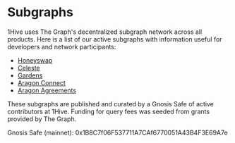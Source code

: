 # Subgraphs

1Hive uses The Graph's decentralized subgraph network across all products. Here is a list of our active subgraphs with information useful for developers and network participants:

* [Honeyswap](https://wiki.1hive.org/developers/subgraphs/honeyswap)
* [Celeste](https://wiki.1hive.org/developers/subgraphs/celeste)
* [Gardens](https://wiki.1hive.org/developers/subgraphs/gardens)
* [Aragon Connect](https://wiki.1hive.org/developers/subgraphs/aragon)
* [Aragon Agreements](https://wiki.1hive.org/developers/subgraphs/aragon-agreements)

These subgraphs are published and curated by a Gnosis Safe of active contributors at 1Hive. Funding for query fees was seeded from grants provided by The Graph.

Gnosis Safe (mainnet): 0x1B8C7f06F537711A7CAf6770051A43B4F3E69A7e


